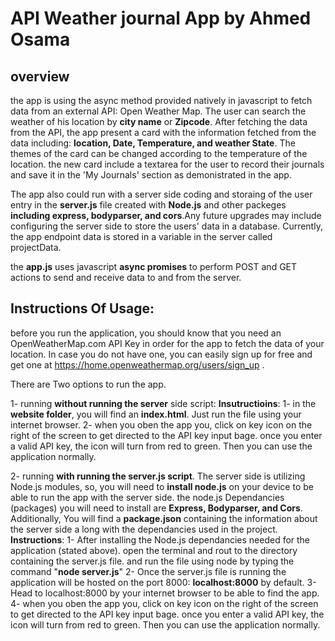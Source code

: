 # API Weather journal App by Ahmed Osama

## overview
the app is using the async method provided natively in javascript to fetch data from an external API: Open Weather Map. The user can search the weather of his location by __city name__ or __Zipcode__. After fetching the data from the API, the app present a card with the information fetched from the data including: __location, Date, Temperature, and weather State__. The themes of the card can be changed according to the temperature of the location. the new card include a textarea for the user to record their journals and save it in the 'My Journals' section as demonistrated in the app.

The app also could run with a server side coding and storaing of the user entry in the __server.js__ file created with __Node.js__ and other packeges __including express, bodyparser, and cors__.Any future upgrades may include configuring the server side to store the users' data in a database. Currently, the app endpoint data is stored in a variable in the server called projectData.

the __app.js__ uses javascript __async promises__ to perform POST and GET actions to send and receive data to and from the server. 

## Instructions Of Usage:

before you run the application, you should know that you need an OpenWeatherMap.com API Key in order for the app to fetch the data of your location. In case you do not have one, you can easily sign up for free and get one at https://home.openweathermap.org/users/sign_up .

There are Two options to run the app.

1- running __without running the server__ side script:
__Insutructioins__:
    1- in the __website folder__, you will find an __index.html__. Just run the file using your internet browser.
    2- when you oben the app you, click on key icon on the right of the screen to get directed to the API key input bage. once you enter a valid API key, the icon will turn from red to green. Then you can use the application normally.


2- running __with running the server.js script__.
    The server side is utilizing Node.js modules, so, you will need to __install node.js__ on your device to be able to run the app with the server side. the node.js Dependancies (packages) you will need to install are __Express, Bodyparser, and Cors__. Additionally, You will find a __package.json__ containing the information about the server side a long with the dependancies used in the project.
__Instructions__:
    1- After installing the Node.js dependancies needed for the application (stated above). open the terminal and rout to the directory containing the server.js file. and run the file using node by typing the command "__node server.js__"
    2- Once the server.js file is running the application will be hosted on the port 8000:  __localhost:8000__ by default.
    3- Head to localhost:8000 by your internet browser to be able to find the app.
    4- when you oben the app you, click on key icon on the right of the screen to get directed to the API key input bage. once you enter a valid API key, the icon will turn from red to green. Then you can use the application normally.


